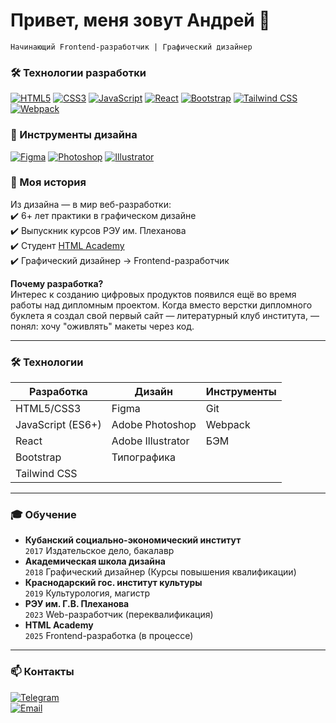 # Привет, меня зовут Андрей 👋  
`Начинающий Frontend-разработчик | Графический дизайнер`

### 🛠 Технологии разработки
[![HTML5](https://img.shields.io/badge/-HTML5-E34F26?logo=html5&logoColor=white)](https://developer.mozilla.org/ru/docs/Web/HTML)
[![CSS3](https://img.shields.io/badge/-CSS3-1572B6?logo=css3&logoColor=white)](https://developer.mozilla.org/ru/docs/Web/CSS)
[![JavaScript](https://img.shields.io/badge/-JavaScript-F7DF1E?logo=javascript&logoColor=black)](https://learn.javascript.ru/)
[![React](https://img.shields.io/badge/-React-61DAFB?logo=react&logoColor=black)](https://react.dev/)
[![Bootstrap](https://img.shields.io/badge/-Bootstrap-7952B3?logo=bootstrap&logoColor=white)](https://getbootstrap.com/)
[![Tailwind CSS](https://img.shields.io/badge/-Tailwind%20CSS-38B2AC?logo=tailwind-css&logoColor=white)](https://tailwindcss.com/)
[![Webpack](https://img.shields.io/badge/-Webpack-8DD6F9?logo=webpack&logoColor=black)](https://webpack.js.org/)

### 🎨 Инструменты дизайна
[![Figma](https://img.shields.io/badge/-Figma-F24E1E?logo=figma&logoColor=white)](https://figma.com)
[![Photoshop](https://img.shields.io/badge/-Photoshop-31A8FF?logo=adobephotoshop&logoColor=white)](https://adobe.com/products/photoshop)
[![Illustrator](https://img.shields.io/badge/-Illustrator-FF9A00?logo=adobeillustrator&logoColor=white)](https://adobe.com/products/illustrator)

### 🎯 Моя история
Из дизайна — в мир веб-разработки:  
✔️ 6+ лет практики в графическом дизайне  
✔️ Выпускник курсов РЭУ им. Плеханова  
✔️ Студент [HTML Academy](https://htmlacademy.ru/profile/id2342815)  
✔️ Графический дизайнер → Frontend-разработчик  

**Почему разработка?**  
Интерес к созданию цифровых продуктов появился ещё во время работы над дипломным проектом. Когда вместо верстки дипломного буклета я создал свой первый сайт — литературный клуб института, — понял: хочу "оживлять" макеты через код.

---

### 🛠 Технологии
| Разработка        | Дизайн            | Инструменты      |
|-------------------|-------------------|------------------|
| HTML5/CSS3        | Figma             | Git              |
| JavaScript (ES6+) | Adobe Photoshop   | Webpack          |
| React             | Adobe Illustrator | БЭМ              |
| Bootstrap         | Типографика       |                  |
| Tailwind CSS      |                   |                  |

---

### 🎓 Обучение
- **Кубанский социально-экономический институт**  
  `2017` Издательское дело, бакалавр  
- **Академическая школа дизайна**  
  `2018` Графический дизайнер (Курсы повышения квалификации)  
- **Краснодарский гос. институт культуры**  
  `2019` Культурология, магистр  
- **РЭУ им. Г.В. Плеханова**  
  `2023` Web-разработчик (переквалификация)  
- **HTML Academy**  
  `2025` Frontend-разработка (в процессе)

---

### 📫 Контакты
[![Telegram](https://img.shields.io/badge/-Telegram-0088CC?logo=telegram&logoColor=white)](https://t.me/RayVan_11)  
[![Email](https://img.shields.io/badge/-Email-FF6B6B?logo=gmail&logoColor=white)](mailto:raijeen11@gmail.com)  
